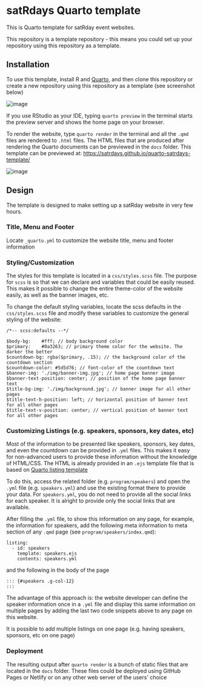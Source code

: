 # satRdays Quarto template

This is Quarto template for satRday event websites. 

This repository is a template repository - this means you could set up your repository using this repository as a template.

## Installation

To use this template, install R and [Quarto](https://quarto.org/docs/get-started/), and then clone this repository or create a new repository using this repository as a template (see screenshot below)

![image](https://github.com/satRdays/quarto-satrdays-template/assets/11357251/f61229ae-29a2-468d-862d-3cddd96813da)

If you use RStudio as your IDE, typing `quarto preview` in the terminal starts the preview server and shows the home page on your browser.

To render the website, type `quarto render` in the terminal and all the `.qmd` files are rendered to `.html` files. The HTML files that are produced after rendering the Quarto documents can be previewed in the `docs` folder. This template can be previewed at: https://satrdays.github.io/quarto-satrdays-template/

![image](https://github.com/satRdays/quarto-satrdays-template/assets/11357251/869cd9a5-fc4b-466d-9b6e-15d5176eb9fd)

## Design

The template is designed to make setting up a satRday website in very few hours.

### Title, Menu and Footer

Locate `_quarto.yml` to customize the website title, menu and footer information

### Styling/Customization

The styles for this template is located in a `css/styles.scss` file. The purpose for `scss` is so that we can declare and variables that could be easily reused. This makes it possible to change the entire theme-color of the website easily, as well as the banner images, etc.

To change the default styling variables, locate the scss defaults in the `css/styles.scss` file and modify these variables to customize the general styling of the website:

```         
/*-- scss:defaults --*/

$body-bg:    #fff; // body background color
$primary:    #0a3263; // primary theme color for the website. The darker the better
$countdown-bg: rgba($primary, .15); // the background color of the countdown section
$countdown-color: #5d5d76; // font-color of the countdown text
$banner-img: './img/banner-img.jpg'; // home page banner image
$banner-text-position: center; // position of the home page banner text
$title-bg-img: './img/background.jpg'; // banner image for all other pages
$title-text-h-position: left; // horizontal position of banner text for all other pages
$title-text-v-position: center; // vertical position of banner text for all other pages
```

### Customizing Listings (e.g. speakers, sponsors, key dates, etc)

Most of the information to be presented like speakers, sponsors, key dates, and even the countdown can be provided in `.yml` files. This makes it easy for non-advanced users to provide these information without the knowledge of HTML/CSS. The HTML is already provided in an `.ejs` template file that is based on [Quarto listing template](https://quarto.org/docs/websites/website-listings-custom.html#listing-templates)

To do this, access the related folder (e.g. `program/speakers`) and open the `.yml` file (e.g. `speakers.yml`) and use the existing format there to provide your data. For `speakers.yml`, you do not need to provide all the social links for each speaker. It is alright to provide only the social links that are available.

After filling the `.yml` file, to show this information on any page, for example, the information for speakers, add the following meta information to meta section of any `.qmd` page (see `program/speakers/index.qmd`):

```         
listing:
  - id: speakers
    template: speakers.ejs
    contents: speakers.yml
```

and the following in the body of the page

```         
::: {#speakers .g-col-12}
:::
```

The advantage of this approach is: the website developer can define the speaker information once in a `.yml` file and display this same information on multiple pages by adding the last two code snippets above to any page on this website.

It is possible to add multiple listings on one page (e.g. having speakers, sponsors, etc on one page)

### Deployment

The resulting output after `quarto render` is a bunch of static files that are located in the `docs` folder. These files could be deployed using GitHub Pages or Netlify or on any other web server of the users' choice
